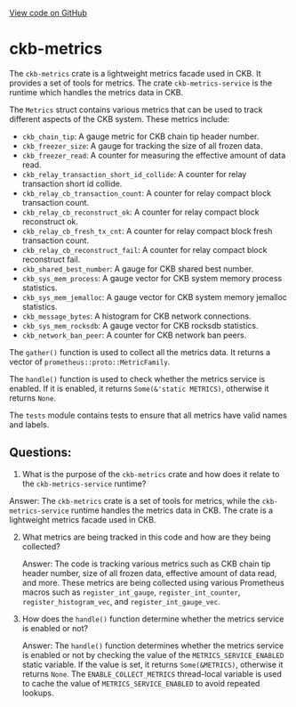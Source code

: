 [View code on GitHub](https://github.com/nervosnetwork/ckb/util/metrics/src/lib.rs)

# ckb-metrics

The `ckb-metrics` crate is a lightweight metrics facade used in CKB. It provides a set of tools for metrics. The crate `ckb-metrics-service` is the runtime which handles the metrics data in CKB.

The `Metrics` struct contains various metrics that can be used to track different aspects of the CKB system. These metrics include:

- `ckb_chain_tip`: A gauge metric for CKB chain tip header number.
- `ckb_freezer_size`: A gauge for tracking the size of all frozen data.
- `ckb_freezer_read`: A counter for measuring the effective amount of data read.
- `ckb_relay_transaction_short_id_collide`: A counter for relay transaction short id collide.
- `ckb_relay_cb_transaction_count`: A counter for relay compact block transaction count.
- `ckb_relay_cb_reconstruct_ok`: A counter for relay compact block reconstruct ok.
- `ckb_relay_cb_fresh_tx_cnt`: A counter for relay compact block fresh transaction count.
- `ckb_relay_cb_reconstruct_fail`: A counter for relay compact block reconstruct fail.
- `ckb_shared_best_number`: A gauge for CKB shared best number.
- `ckb_sys_mem_process`: A gauge vector for CKB system memory process statistics.
- `ckb_sys_mem_jemalloc`: A gauge vector for CKB system memory jemalloc statistics.
- `ckb_message_bytes`: A histogram for CKB network connections.
- `ckb_sys_mem_rocksdb`: A gauge vector for CKB rocksdb statistics.
- `ckb_network_ban_peer`: A counter for CKB network ban peers.

The `gather()` function is used to collect all the metrics data. It returns a vector of `prometheus::proto::MetricFamily`.

The `handle()` function is used to check whether the metrics service is enabled. If it is enabled, it returns `Some(&'static METRICS)`, otherwise it returns `None`.

The `tests` module contains tests to ensure that all metrics have valid names and labels.
## Questions: 
 1. What is the purpose of the `ckb-metrics` crate and how does it relate to the `ckb-metrics-service` runtime?
   
   Answer: The `ckb-metrics` crate is a set of tools for metrics, while the `ckb-metrics-service` runtime handles the metrics data in CKB. The crate is a lightweight metrics facade used in CKB.

2. What metrics are being tracked in this code and how are they being collected?
   
   Answer: The code is tracking various metrics such as CKB chain tip header number, size of all frozen data, effective amount of data read, and more. These metrics are being collected using various Prometheus macros such as `register_int_gauge`, `register_int_counter`, `register_histogram_vec`, and `register_int_gauge_vec`.

3. How does the `handle()` function determine whether the metrics service is enabled or not?
   
   Answer: The `handle()` function determines whether the metrics service is enabled or not by checking the value of the `METRICS_SERVICE_ENABLED` static variable. If the value is set, it returns `Some(&METRICS)`, otherwise it returns `None`. The `ENABLE_COLLECT_METRICS` thread-local variable is used to cache the value of `METRICS_SERVICE_ENABLED` to avoid repeated lookups.
